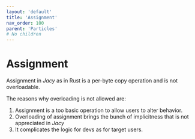 ```yaml
---
layout: 'default'
title: 'Assignment'
nav_order: 100
parent: 'Particles'
# No children
---
```


# Assignment

Assignment in _Jacy_ as in Rust is a per-byte copy operation and is not overloadable.

The reasons why overloading is not allowed are:
1. Assignment is a too basic operation to allow users to alter behavior.
2. Overloading of assignment brings the bunch of implicitness that is not appreciated in _Jacy_
3. It complicates the logic for devs as for target users.
